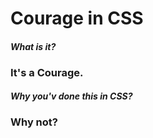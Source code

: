 
# Courage in CSS
#### *What is it?*
### It's a Courage.
#### *Why you'v done this in CSS?*
### Why not?
